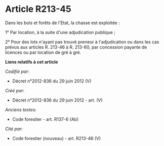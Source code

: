 # Article R213-45

Dans les bois et forêts de l'Etat, la chasse est exploitée : 

1° Par location, à la suite d'une adjudication publique ; 

2° Pour des lots n'ayant pas trouvé preneur à l'adjudication ou dans les cas prévus aux articles R. 213-46 à R. 213-60, par
concession payante de licences ou par location de gré à gré.

**Liens relatifs à cet article**

_Codifié par_:

  - Décret n°2012-836 du 29 juin 2012 (V)

_Créé par_:

  - Décret n°2012-836 du 29 juin 2012 - art. (V)

_Anciens textes_:

  - Code forestier - art. R137-6 (Ab)

_Cité par_:

  - Code forestier (nouveau) - art. R213-46 (V)
